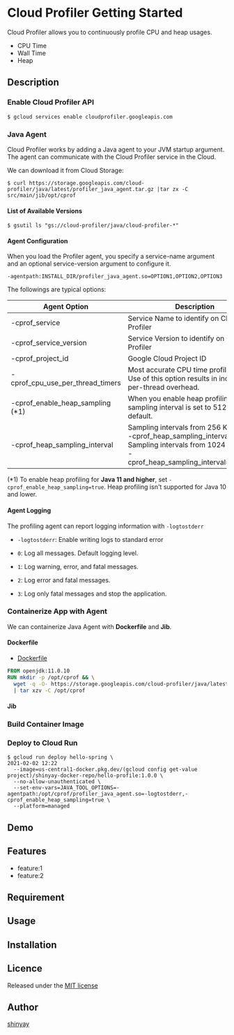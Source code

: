 # Cloud Profiler Getting Started

Cloud Profiler allows you to continuously profile CPU and heap usages.

- CPU Time
- Wall Time
- Heap

## Description
### Enable Cloud Profiler API
```shell script
$ gcloud services enable cloudprofiler.googleapis.com
```

### Java Agent
Cloud Profiler works by adding a Java agent to your JVM startup argument.
The agent can communicate with the Cloud Profiler service in the Cloud.

We can download it from Cloud Storage:
```shell script
$ curl https://storage.googleapis.com/cloud-profiler/java/latest/profiler_java_agent.tar.gz |tar zx -C src/main/jib/opt/cprof
```

#### List of Available Versions
```shell script
$ gsutil ls "gs://cloud-profiler/java/cloud-profiler-*"
```

#### Agent Configuration
When you load the Profiler agent, you specify a service-name argument and an optional service-version argument to configure it.

`-agentpath:INSTALL_DIR/profiler_java_agent.so=OPTION1,OPTION2,OPTION3`

The followings are typical options:

|Agent Option|Description|Default|
|------------|-----------|-------|
|-cprof_service|Service Name to identify on Cloud Profiler||
|-cprof_service_version|Service Version to identify on Cloud Profiler||
|-cprof_project_id|Google Cloud Project ID||
|-cprof_cpu_use_per_thread_timers|Most accurate CPU time profiles.<BR>Use of this option results in increased per-thread overhead.|false|
|-cprof_enable_heap_sampling (*1)|When you enable heap profiling, the sampling interval is set to 512 KiB by default.|false|
|-cprof_heap_sampling_interval|Sampling intervals from 256 KiB<BR>-cprof_heap_sampling_interval=262144<BR>Sampling intervals from 1024 KiB<BR>-cprof_heap_sampling_interval=1048576||

(*1)
To enable heap profiling for **Java 11 and higher**, set `-cprof_enable_heap_sampling=true`.
Heap profiling isn't supported for Java 10 and lower.

#### Agent Logging
The profiling agent can report logging information with `-logtostderr`

- `-logtostderr`: Enable writing logs to standard error

- `0`: Log all messages. Default logging level.
- `1`: Log warning, error, and fatal messages.
- `2`: Log error and fatal messages.
- `3`: Log only fatal messages and stop the application.

### Containerize App with Agent
We can containerize Java Agent with **Dockerfile** and **Jib**.

#### Dockerfile

- [Dockerfile](Dockerfile)

```dockerfile
FROM openjdk:11.0.10
RUN mkdir -p /opt/cprof && \
  wget -q -O- https://storage.googleapis.com/cloud-profiler/java/latest/profiler_java_agent.tar.gz \
  | tar xzv -C /opt/cprof
```

#### Jib

### Build Container Image

### Deploy to Cloud Run

```shell script
$ gcloud run deploy hello-spring \                                                                                                                                                      2021-02-02 12:22
  --image=us-central1-docker.pkg.dev/(gcloud config get-value project)/shinyay-docker-repo/hello-profile:1.0.0 \
  --no-allow-unauthenticated \
  --set-env-vars=JAVA_TOOL_OPTIONS=-agentpath:/opt/cprof/profiler_java_agent.so=-logtostderr,-cprof_enable_heap_sampling=true \
  --platform=managed
```

## Demo

## Features

- feature:1
- feature:2

## Requirement

## Usage

## Installation

## Licence

Released under the [MIT license](https://gist.githubusercontent.com/shinyay/56e54ee4c0e22db8211e05e70a63247e/raw/34c6fdd50d54aa8e23560c296424aeb61599aa71/LICENSE)

## Author

[shinyay](https://github.com/shinyay)

